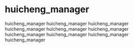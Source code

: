 # huicheng_manager
huicheng_manager
huicheng_manager
huicheng_manager
huicheng_manager
huicheng_manager
huicheng_manager
huicheng_manager
huicheng_manager
huicheng_manager
huicheng_manager
